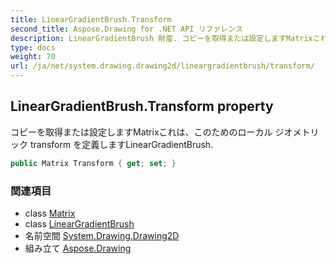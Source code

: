 ```yaml
---
title: LinearGradientBrush.Transform
second_title: Aspose.Drawing for .NET API リファレンス
description: LinearGradientBrush 財産. コピーを取得または設定しますMatrixこれはこのためのローカル ジオメトリック transform を定義しますLinearGradientBrush.
type: docs
weight: 70
url: /ja/net/system.drawing.drawing2d/lineargradientbrush/transform/
---
```

## LinearGradientBrush.Transform property

コピーを取得または設定しますMatrixこれは、このためのローカル ジオメトリック transform を定義しますLinearGradientBrush.

```csharp
public Matrix Transform { get; set; }
```

### 関連項目

* class [Matrix](../../matrix/)
* class [LinearGradientBrush](../)
* 名前空間 [System.Drawing.Drawing2D](../../lineargradientbrush/)
* 組み立て [Aspose.Drawing](../../../)


